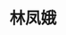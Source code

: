 ---
layout: member
title: 林凤娥
email: 1260131530 at qq.com
head-to: Monash University-刘老师推荐
image: /images/members/林凤娥.jpg
alumni: true
---